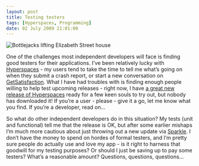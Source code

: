 ```yaml
---
layout: post
title: Testing testers
tags: [Hyperspaces, Programming]
date: 02 July 2009 21:01:00
---
```


<img src="http://static.tonyarnold.com/bottlejacks-1306152609.jpg" alt="Bottlejacks lifting Elizabeth Street house" class="widescreen" />

One of the challenges most independent developers will face is finding good testers for their applications. I’ve been relatively lucky with [Hyperspaces][2] - my users tend to take the time to tell me what’s going on when they submit a crash report, or start a new conversation on [GetSatisfaction][3]. What I have had troubles with is finding enough people willing to help test upcoming releases - right now, I have [a great new release of Hyperspaces][4] ready for a few keen souls to try out, but nobody has downloaded it! If you’re a user - please - give it a go, let me know what you find. If you’re a developer, read on…

So what do other independent developers do in this situation? My tests (unit and functional) tell me that the release is OK, but after some earlier mishaps I’m much more cautious about just throwing out a new update via [Sparkle][5]. I don’t have the money to spend on hordes of formal testers, and I’m pretty sure people do actually use and love my app - is it right to harness that goodwill for my testing purposes? Or should I just be saving up to pay some testers? What’s a reasonable amount? Questions, questions, questions…

 [2]: http://hyperspacesapp.com/
 [3]: http://getsatisfaction.com/thecocoabots/
 [4]: http://getsatisfaction.com/thecocoabots/topics/test_build_of_hyperspaces_1_0_beta_8_is_available
 [5]: http://sparkle.andymatuschak.org/